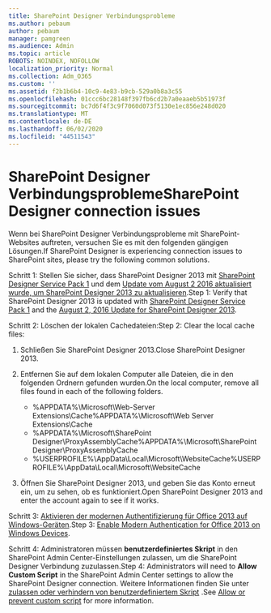 ```yaml
---
title: SharePoint Designer Verbindungsprobleme
ms.author: pebaum
author: pebaum
manager: pamgreen
ms.audience: Admin
ms.topic: article
ROBOTS: NOINDEX, NOFOLLOW
localization_priority: Normal
ms.collection: Adm_O365
ms.custom: ''
ms.assetid: f2b1b6b4-10c9-4e83-b9cb-529a0b8a3c55
ms.openlocfilehash: 01ccc6bc28148f397fb6cd2b7a0eaaeb5b51973f
ms.sourcegitcommit: bc7d6f4f3c9f7060d073f5130e1ec856e248d020
ms.translationtype: MT
ms.contentlocale: de-DE
ms.lasthandoff: 06/02/2020
ms.locfileid: "44511543"
---
```

# <a name="sharepoint-designer-connection-issues"></a><span data-ttu-id="37998-102">SharePoint Designer Verbindungsprobleme</span><span class="sxs-lookup"><span data-stu-id="37998-102">SharePoint Designer connection issues</span></span> 

<span data-ttu-id="37998-103">Wenn bei SharePoint Designer Verbindungsprobleme mit SharePoint-Websites auftreten, versuchen Sie es mit den folgenden gängigen Lösungen.</span><span class="sxs-lookup"><span data-stu-id="37998-103">If SharePoint Designer is experiencing connection issues to SharePoint sites, please try the following common solutions.</span></span>

<span data-ttu-id="37998-104">Schritt 1: Stellen Sie sicher, dass SharePoint Designer 2013 mit [SharePoint Designer Service Pack 1](https://support.microsoft.com/help/2817441/description-of-microsoft-sharepoint-designer-2013-service-pack-1-sp1) und dem [Update vom August 2 2016 aktualisiert wurde, um SharePoint Designer 2013 zu aktualisieren](https://support.microsoft.com/help/3114721/august-2-2016-update-for-sharepoint-designer-2013-kb3114721).</span><span class="sxs-lookup"><span data-stu-id="37998-104">Step 1: Verify that SharePoint Designer 2013 is updated with [SharePoint Designer Service Pack 1](https://support.microsoft.com/help/2817441/description-of-microsoft-sharepoint-designer-2013-service-pack-1-sp1) and the [August 2, 2016 Update for SharePoint Designer 2013](https://support.microsoft.com/help/3114721/august-2-2016-update-for-sharepoint-designer-2013-kb3114721).</span></span>



<span data-ttu-id="37998-105">Schritt 2: Löschen der lokalen Cachedateien:</span><span class="sxs-lookup"><span data-stu-id="37998-105">Step 2: Clear the local cache files:</span></span>

1. <span data-ttu-id="37998-106">Schließen Sie SharePoint Designer 2013.</span><span class="sxs-lookup"><span data-stu-id="37998-106">Close SharePoint Designer 2013.</span></span>

2. <span data-ttu-id="37998-107">Entfernen Sie auf dem lokalen Computer alle Dateien, die in den folgenden Ordnern gefunden wurden.</span><span class="sxs-lookup"><span data-stu-id="37998-107">On the local computer, remove all files found in each of the following folders.</span></span>

    - <span data-ttu-id="37998-108">%APPDATA%\Microsoft\Web-Server Extensions\Cache</span><span class="sxs-lookup"><span data-stu-id="37998-108">%APPDATA%\Microsoft\Web Server Extensions\Cache</span></span>
    - <span data-ttu-id="37998-109">%APPDATA%\Microsoft\SharePoint Designer\ProxyAssemblyCache</span><span class="sxs-lookup"><span data-stu-id="37998-109">%APPDATA%\Microsoft\SharePoint Designer\ProxyAssemblyCache</span></span>
    - <span data-ttu-id="37998-110">%USERPROFILE%\AppData\Local\Microsoft\WebsiteCache</span><span class="sxs-lookup"><span data-stu-id="37998-110">%USERPROFILE%\AppData\Local\Microsoft\WebsiteCache</span></span>

3. <span data-ttu-id="37998-111">Öffnen Sie SharePoint Designer 2013, und geben Sie das Konto erneut ein, um zu sehen, ob es funktioniert.</span><span class="sxs-lookup"><span data-stu-id="37998-111">Open SharePoint Designer 2013 and enter the account again to see if it works.</span></span>

<span data-ttu-id="37998-112">Schritt 3: [Aktivieren der modernen Authentifizierung für Office 2013 auf Windows-Geräten](https://docs.microsoft.com/microsoft-365/admin/security-and-compliance/enable-modern-authentication).</span><span class="sxs-lookup"><span data-stu-id="37998-112">Step 3: [Enable Modern Authentication for Office 2013 on Windows Devices](https://docs.microsoft.com/microsoft-365/admin/security-and-compliance/enable-modern-authentication).</span></span>

<span data-ttu-id="37998-113">Schritt 4: Administratoren müssen **benutzerdefiniertes Skript** in den SharePoint Admin Center-Einstellungen zulassen, um die SharePoint Designer Verbindung zuzulassen.</span><span class="sxs-lookup"><span data-stu-id="37998-113">Step 4: Administrators will need to **Allow Custom Script** in the SharePoint Admin Center settings to allow the SharePoint Designer connection.</span></span> <span data-ttu-id="37998-114">Weitere Informationen finden Sie unter [zulassen oder verhindern von benutzerdefiniertem Skript](https://docs.microsoft.com/sharepoint/allow-or-prevent-custom-script) .</span><span class="sxs-lookup"><span data-stu-id="37998-114">See [Allow or prevent custom script](https://docs.microsoft.com/sharepoint/allow-or-prevent-custom-script) for more information.</span></span>


